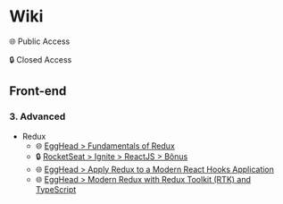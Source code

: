 # Wiki

🌐 Public Access

🔒 Closed Access

## Front-end

### 3. Advanced

* Redux
    * 🌐 [EggHead > Fundamentals of Redux](https://egghead.io/courses/fundamentals-of-redux-course-from-dan-abramov-bd5cc867)
    * 🔒 [RocketSeat > Ignite > ReactJS > Bônus](https://app.rocketseat.com.br/node/redux-1)
    * 🌐 [EggHead > Apply Redux to a Modern React Hooks Application](https://egghead.io/courses/apply-redux-to-a-modern-react-hooks-application-8a37)
    * 🌐 [EggHead > Modern Redux with Redux Toolkit (RTK) and TypeScript](https://egghead.io/courses/modern-redux-with-redux-toolkit-rtk-and-typescript-64f243c8)
